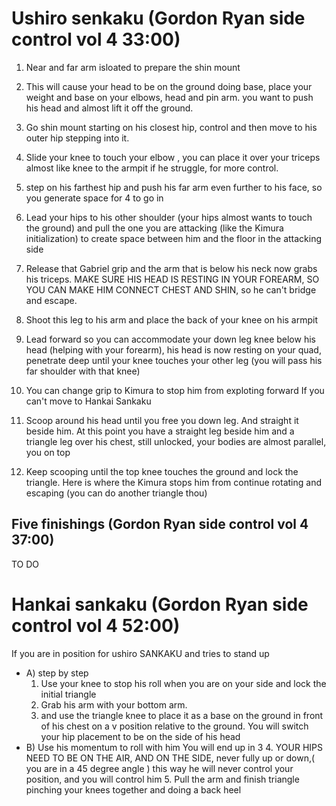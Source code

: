 # **Ushiro senkaku** (Gordon Ryan side control vol 4 33:00)  

1.  Near and far arm isloated to prepare the shin mount 
2. This will cause your head to be on the ground doing base,  place your weight and base on your elbows, head and pin arm. you want to push his head and almost lift it off the ground.
3. Go shin mount starting on his closest hip, control and then move to his outer hip stepping into it.
4. Slide your knee to touch your elbow , you can place it over your triceps almost like knee to the armpit if he struggle, for more control.
  
5. step on his farthest hip and push his far arm even further to his face, so you generate space for 4 to go in
6. Lead your hips to his other shoulder (your hips almost wants to touch the ground) and pull the one you are attacking (like the Kimura initialization) to create space between him and the floor in the attacking side

7. Release that Gabriel grip and the arm that is below his neck now grabs his triceps. MAKE SURE HIS HEAD IS RESTING IN YOUR FOREARM, SO YOU CAN MAKE HIM CONNECT CHEST AND SHIN, so he can't bridge and escape.

8. Shoot this leg to his arm and place the back of your knee on his armpit
9. Lead forward so you can accommodate your down leg knee below his head (helping with your forearm), his head is now resting on your quad, penetrate deep until your knee touches your other leg (you will pass his far shoulder with that knee)
10. You can change grip to Kimura to stop him from exploting forward 
   If you can't move to Hankai Sankaku
10. Scoop around his head until you free you down leg. And straight it beside him. At this point you have a straight leg beside him and a triangle leg over his chest, still unlocked, your bodies are almost parallel, you on top
11. Keep scooping until the top knee touches the ground and lock the triangle. Here is where the Kimura stops him from continue rotating and escaping (you can do another triangle thou)


## Five finishings  (Gordon Ryan side control vol 4 37:00)
TO DO

# **Hankai sankaku** (Gordon Ryan side control vol 4 52:00)
If you are in position for ushiro SANKAKU and tries to stand up
 - A) step by step
   1. Use your knee to stop his roll when you are on your side and lock the initial triangle
   2. Grab his arm with your bottom arm.
   3.  and use the triangle knee to place it as a base on the ground in front of his chest on a v position relative to the ground. You will switch your hip placement to be on the side of his head
 - B) Use his momentum to roll with him
   You will end up in 3
   4. YOUR HIPS NEED TO BE ON THE AIR, AND ON THE SIDE, never fully up or down,( you are in a 45 degree angle ) this way he will never control your position, and you will control him
   5. Pull the arm and finish triangle pinching your knees together and doing a back heel
